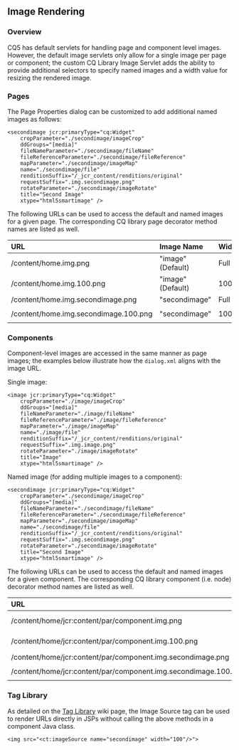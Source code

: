 ## Image Rendering

### Overview

CQ5 has default servlets for handling page and component level images.  However, the default image servlets only allow for a single image per page or component; the custom CQ Library Image Servlet adds the ability to provide additional selectors to specify named images and a width value for resizing the rendered image.

### Pages

The Page Properties dialog can be customized to add additional named images as follows:

	<secondimage jcr:primaryType="cq:Widget"
	    cropParameter="./secondimage/imageCrop"
	    ddGroups="[media]"
	    fileNameParameter="./secondimage/fileName"
	    fileReferenceParameter="./secondimage/fileReference"
	    mapParameter="./secondimage/imageMap"
	    name="./secondimage/file"
	    renditionSuffix="/_jcr_content/renditions/original"
	    requestSuffix=".img.secondimage.png"
	    rotateParameter="./secondimage/imageRotate"
	    title="Second Image"
	    xtype="html5smartimage" />

The following URLs can be used to access the default and named images for a given page.  The corresponding CQ library page decorator method names are listed as well.

URL                                      | Image Name        | Width | Method Name
:----------------------------------------|:------------------|:------|:----------------------------------
/content/home.img.png                 | "image" (Default) | Full  | `getImageSource()`
/content/home.img.100.png             | "image" (Default) | 100   | `getImageSource(100)`
/content/home.img.secondimage.png     | "secondimage"     | Full  | `getImageSource("secondimage")`
/content/home.img.secondimage.100.png | "secondimage"     | 100   | `getImageSource("secondimage", 100)`

### Components

Component-level images are accessed in the same manner as page images; the examples below illustrate how the `dialog.xml` aligns with the image URL.

Single image:

	<image jcr:primaryType="cq:Widget"
	    cropParameter="./image/imageCrop"
	    ddGroups="[media]"
	    fileNameParameter="./image/fileName"
	    fileReferenceParameter="./image/fileReference"
	    mapParameter="./image/imageMap"
	    name="./image/file"
	    renditionSuffix="/_jcr_content/renditions/original"
	    requestSuffix=".img.image.png"
	    rotateParameter="./image/imageRotate"
	    title="Image"
	    xtype="html5smartimage" />

Named image (for adding multiple images to a component):

	<secondimage jcr:primaryType="cq:Widget"
	    cropParameter="./secondimage/imageCrop"
	    ddGroups="[media]"
	    fileNameParameter="./secondimage/fileName"
	    fileReferenceParameter="./secondimage/fileReference"
	    mapParameter="./secondimage/imageMap"
	    name="./secondimage/file"
	    renditionSuffix="/_jcr_content/renditions/original"
	    requestSuffix=".img.secondimage.png"
	    rotateParameter="./secondimage/imageRotate"
	    title="Second Image"
	    xtype="html5smartimage" />

The following URLs can be used to access the default and named images for a given component.  The corresponding CQ library component (i.e. node) decorator method names are listed as well.

URL                                                                | Image Name        | Width | Method Name
:------------------------------------------------------------------|:------------------|:------|:-----------
/content/home/jcr:content/par/component.img.png                 | "image" (Default) | Full  | `getImageSource()`
/content/home/jcr:content/par/component.img.100.png             | "image" (Default) | 100   | `getImageSource(100)`
/content/home/jcr:content/par/component.img.secondimage.png     | "secondimage"     | Full  | `getImageSource("secondimage")`
/content/home/jcr:content/par/component.img.secondimage.100.png | "secondimage"     | 100   | `getImageSource("secondimage", 100)`

### Tag Library

As detailed on the [Tag Library](https://github.com/Citytechinc/cq-library/wiki/Tag-Library) wiki page, the Image Source tag can be used to render URLs directly in JSPs without calling the above methods in a component Java class.

    <img src="<ct:imageSource name="secondimage" width="100"/>">